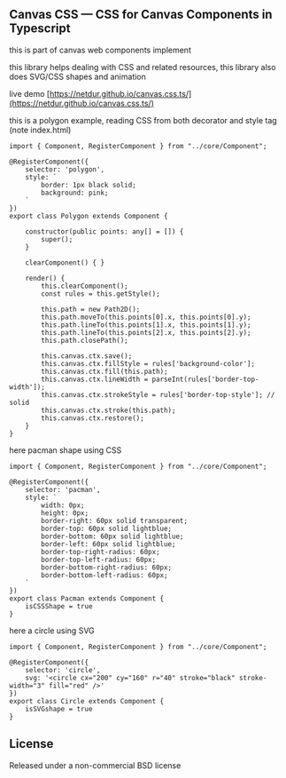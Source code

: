 ## Canvas CSS — CSS for Canvas Components in Typescript

this is part of canvas web components implement

this library helps dealing with CSS and related resources, this library also does SVG/CSS shapes and animation

live demo [https://netdur.github.io/canvas.css.ts/](https://netdur.github.io/canvas.css.ts/)

this is a polygon example, reading CSS from both decorator and style tag (note index.html)

    import { Component, RegisterComponent } from "../core/Component";

    @RegisterComponent({
        selector: 'polygon',
        style: `
            border: 1px black solid;
            background: pink;
        `
    })
    export class Polygon extends Component {

        constructor(public points: any[] = []) {
            super();
        }

        clearComponent() { }

        render() {
            this.clearComponent();
            const rules = this.getStyle();

            this.path = new Path2D();
            this.path.moveTo(this.points[0].x, this.points[0].y);
            this.path.lineTo(this.points[1].x, this.points[1].y);
            this.path.lineTo(this.points[2].x, this.points[2].y);
            this.path.closePath();

            this.canvas.ctx.save();
            this.canvas.ctx.fillStyle = rules['background-color'];
            this.canvas.ctx.fill(this.path);
            this.canvas.ctx.lineWidth = parseInt(rules['border-top-width']);
            this.canvas.ctx.strokeStyle = rules['border-top-style']; // solid
            this.canvas.ctx.stroke(this.path);
            this.canvas.ctx.restore();
        }
    }


here pacman shape using CSS

    import { Component, RegisterComponent } from "../core/Component";

    @RegisterComponent({
        selector: 'pacman',
        style: `
            width: 0px;
            height: 0px;
            border-right: 60px solid transparent;
            border-top: 60px solid lightblue;
            border-bottom: 60px solid lightblue;
            border-left: 60px solid lightblue;
            border-top-right-radius: 60px;
            border-top-left-radius: 60px;
            border-bottom-right-radius: 60px;
            border-bottom-left-radius: 60px;
        `
    })
    export class Pacman extends Component {
        isCSSShape = true
    }

here a circle using SVG

    import { Component, RegisterComponent } from "../core/Component";

    @RegisterComponent({
        selector: 'circle',
        svg: '<circle cx="200" cy="160" r="40" stroke="black" stroke-width="3" fill="red" />'
    })
    export class Circle extends Component {
        isSVGshape = true
    }



## License

Released under a non-commercial BSD license
